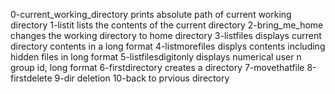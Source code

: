 0-current_working_directory prints absolute path of current working directory
1-listit lists the contents of the current directory
2-bring_me_home changes the working directory to home directory
3-listfiles displays current directory contents in a long format
4-listmorefiles displys contents including hidden files in long format
5-listfilesdigitonly displays numerical user n group id, long format
6-firstdirectory creates a directory
7-movethatfile 
8-firstdelete
9-dir deletion
10-back to prvious directory
